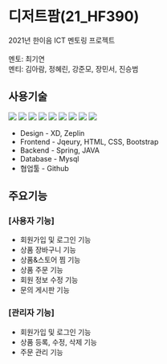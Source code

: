 # <b>디저트팜(21_HF390)</b>
2021년 한이음 ICT 멘토링 프로젝트<br><br>
멘토: 최기연<br>
멘티: 김아람, 정혜린, 강준모, 장민서, 진승범

## <b>사용기술</b>
<span><img src="https://img.shields.io/badge/JAVA-007396?style=for-the-badge&logo=JAVA&logoColor=White">
<img src="https://img.shields.io/badge/Spring-6DB33F?style=for-the-badge&logo=Spring&logoColor=white">
<img src="https://img.shields.io/badge/MySQL-4479A1?style=for-the-badge&logo=MySQL&logoColor=white">
<img src="https://img.shields.io/badge/html-E34F26?style=for-the-badge&logo=html5&logoColor=white"> 
<img src="https://img.shields.io/badge/css-1572B6?style=for-the-badge&logo=css3&logoColor=white">
<img src="https://img.shields.io/badge/jQuery-0769AD?style=for-the-badge&logo=Jquery&logoColor=White">
<img src="https://img.shields.io/badge/bootstrap-7952B3?style=for-the-badge&logo=bootstrap&logoColor=white"> 
<img src="https://img.shields.io/badge/apache tomcat-F8DC75?style=for-the-badge&logo=apachetomcat&logoColor=white">
<img src="https://img.shields.io/badge/github-181717?style=for-the-badge&logo=github&logoColor=white"></span>

- Design - XD, Zeplin
- Frontend - Jqeury, HTML, CSS, Bootstrap 
- Backend - Spring, JAVA
- Database - Mysql
- 협업툴 - Github

## <b>주요기능</b>

### [사용자 기능]
- 회원가입 및 로그인 기능
- 상품 장바구니 기능
- 상품&스토어 찜 기능
- 상품 주문 기능
- 회원 정보 수정 기능
- 문의 게시판 기능

### [관리자 기능]
- 회원가입 및 로그인 기능
- 상품 등록, 수정, 삭제 기능
- 주문 관리 기능
